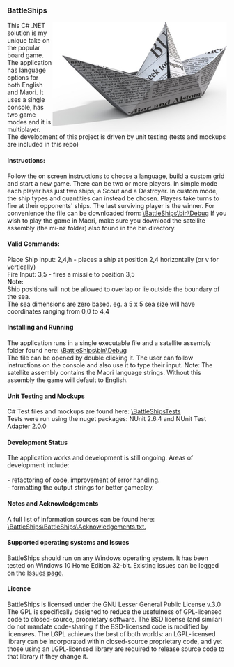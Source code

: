 <h3>BattleShips</h3>
<img src = "https://github.com/jeff1978/BattleShips/blob/master/BattleShips/BattleshipGameImage.jpg" align = right>
This C# .NET solution is my unique take on the popular board game. The application has language options for both English and Maori. It uses a single console, has two game modes and it is multiplayer. The development of this project is driven by unit testing (tests and mockups are included in this repo)

<h4>Instructions:</h4>
Follow the on screen instructions to choose a language, build a custom grid and start a new game. There can be two or more players. In simple mode each player has just two ships; a Scout and a Destroyer. In custom mode, the ship types and quantities can instead be chosen. Players take turns to fire at their opponents' ships. The last surviving player is the winner. For convenience the file can be downloaded from: <a href = "https://github.com/jeff1978/BattleShips/blob/master/BattleShips/bin/Debug/">\BattleShips\bin\Debug</a> If you wish to play the game in Maori, make sure you download the satellite assembly (the mi-nz folder) also found in the bin directory.
<br><h4>Valid Commands:</h4>
Place Ship Input: 2,4,h - places a ship at position 2,4 horizontally (or v for vertically)
<br>Fire Input: 3,5 - fires a missile to position 3,5
<br><strong>Note:</strong><br>Ship positions will not be allowed to overlap or lie outside the boundary of the sea.
<br>The sea dimensions are zero based. eg. a 5 x 5 sea size will have coordinates ranging from 0,0 to 4,4
<h4>Installing and Running</h4>
The application runs in a single executable file and a satellite assembly folder found here: <a href = "https://github.com/jeff1978/BattleShips/blob/master/BattleShips/bin/Debug/">\BattleShips\bin\Debug</a><br>The file can be opened by double clicking it. The user can follow instructions on the console and also use it to type their input. Note: The satellite assembly contains the Maori language strings. Without this assembly the game will default to English.
<h4>Unit Testing and Mockups</h4>
C# Test files and mockups are found here: <a href = "https://github.com/jeff1978/BattleShips/tree/master/BattleShipsTests">\BattleShipsTests</a>
<br>Tests were run using the nuget packages: NUnit 2.6.4 and NUnit Test Adapter 2.0.0
<h4>Development Status</h4>
The application works and development is still ongoing. Areas of development include:
<br><br> - refactoring of code, improvement of error handling.
<br> - formatting the output strings for better gameplay.
<h4>Notes and Acknowledgements</h4>
A full list of information sources can be found here: <a href = "https://github.com/jeff1978/BattleShips/blob/master/BattleShips/Acknowledgements.txt">\BattleShips\BattleShips\Acknowledgements.txt.</a>
<h4>Supported operating systems and Issues</h4>
BattleShips should run on any Windows operating system. It has been tested on Windows 10 Home Edition 32-bit. Existing issues can be logged on the <a href = "https://github.com/jeff1978/BattleShips/issues">Issues page.</a>
<h4>Licence</h4>
BattleShips is licensed under the GNU Lesser General Public License v.3.0<br>
The GPL is specifically designed to reduce the usefulness of GPL-licensed code to closed-source, proprietary software. The BSD license (and similar) do not mandate code-sharing if the BSD-licensed code is modified by licensees. The LGPL achieves the best of both worlds: an LGPL-licensed library can be incorporated within closed-source proprietary code, and yet those using an LGPL-licensed library are required to release source code to that library if they change it.
